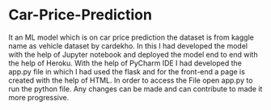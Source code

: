 # Car-Price-Prediction

It an ML model which is on car price prediction the dataset is from kaggle name as vehicle dataset by cardekho. In this I had developed the model with the help of Jupyter notebook and deployed the model end to end with the help of Heroku. 
With the help of PyCharm IDE I had developed the app.py file in which I had used the flask and for the front-end a page is created with the help of HTML.
In order to access the File open app.py to run the python file.
Any changes can be made and can contribute to made it more progressive.
